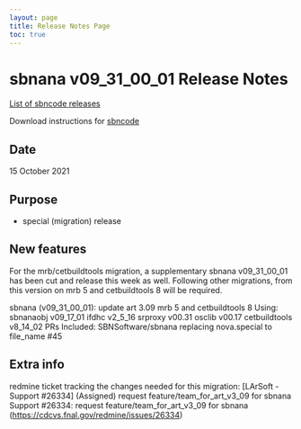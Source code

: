 ```yaml
---
layout: page
title: Release Notes Page
toc: true
---
```


sbnana v09_31_00_01 Release Notes
=======================================================================================

[List of sbncode releases](https://github.com/SBNSoftware/SBNSoftware.github.io/tree/master/AnalysisInfrastructure/Releases)

Download instructions for [sbncode]()

Date
---------------------------------------------------
15 October 2021

Purpose
---------------------------------------------------
* special (migration) release

New features
---------------------------------------------------
 
For the mrb/cetbuildtools migration, a supplementary sbnana v09_31_00_01 has been cut and release this week as well. Following other migrations, from this version on mrb 5 and cetbuildtools 8 will be required.
	
sbnana (v09_31_00_01):
update art 3.09 mrb 5 and cetbuildtools 8
Using:
sbnanaobj     v09_17_01
ifdhc         v2_5_16
srproxy       v00.31
osclib        v00.17
cetbuildtools v8_14_02
PRs Included:
SBNSoftware/sbnana replacing nova.special to file_name #45

Extra info
---------------------------------------------------
redmine ticket tracking the changes needed for this migration:
[LArSoft - Support #26334] (Assigned) request feature/team_for_art_v3_09 for sbnana
Support #26334: request feature/team_for_art_v3_09 for sbnana (https://cdcvs.fnal.gov/redmine/issues/26334)
